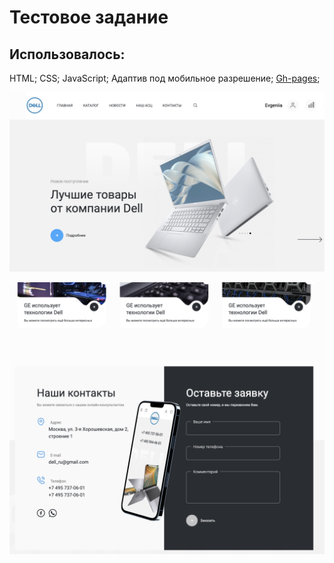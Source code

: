 # Тестовое задание   
## Использовалось:
HTML;
CSS;
JavaScript;
Адаптив под мобильное разрешение;
[Gh-pages](https://semajenya.github.io/request_test/); 



![firstScreen](https://github.com/SemaJenya/request_test/blob/main/src/images/imgFirst.png) 

![secondScreen](https://github.com/SemaJenya/request_test/blob/main/src/images/imgSecond.png) 


